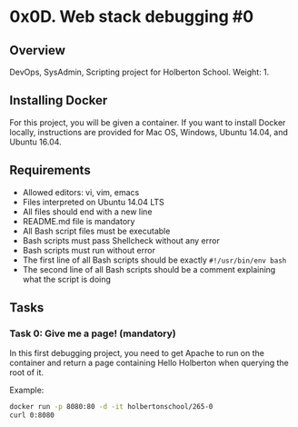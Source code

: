 # 0x0D. Web stack debugging #0

## Overview
DevOps, SysAdmin, Scripting project for Holberton School. Weight: 1.

## Installing Docker
For this project, you will be given a container. If you want to install Docker locally, instructions are provided for Mac OS, Windows, Ubuntu 14.04, and Ubuntu 16.04.

## Requirements
- Allowed editors: vi, vim, emacs
- Files interpreted on Ubuntu 14.04 LTS
- All files should end with a new line
- README.md file is mandatory
- All Bash script files must be executable
- Bash scripts must pass Shellcheck without any error
- Bash scripts must run without error
- The first line of all Bash scripts should be exactly `#!/usr/bin/env bash`
- The second line of all Bash scripts should be a comment explaining what the script is doing

## Tasks
### Task 0: Give me a page! (mandatory)
In this first debugging project, you need to get Apache to run on the container and return a page containing Hello Holberton when querying the root of it.

Example:

```bash
docker run -p 8080:80 -d -it holbertonschool/265-0
curl 0:8080
